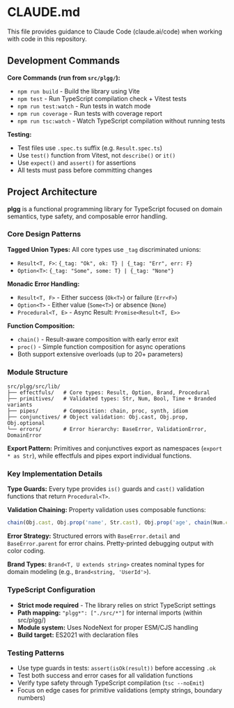 # CLAUDE.md

This file provides guidance to Claude Code (claude.ai/code) when working with code in this repository.

## Development Commands

**Core Commands (run from `src/plgg/`):**
- `npm run build` - Build the library using Vite
- `npm test` - Run TypeScript compilation check + Vitest tests  
- `npm run test:watch` - Run tests in watch mode
- `npm run coverage` - Run tests with coverage report
- `npm run tsc:watch` - Watch TypeScript compilation without running tests

**Testing:**
- Test files use `.spec.ts` suffix (e.g. `Result.spec.ts`)
- Use `test()` function from Vitest, not `describe()` or `it()`
- Use `expect()` and `assert()` for assertions
- All tests must pass before committing changes

## Project Architecture

**plgg** is a functional programming library for TypeScript focused on domain semantics, type safety, and composable error handling.

### Core Design Patterns

**Tagged Union Types:** All core types use `_tag` discriminated unions:
- `Result<T, F>`: `{_tag: "Ok", ok: T} | {_tag: "Err", err: F}`
- `Option<T>`: `{_tag: "Some", some: T} | {_tag: "None"}`

**Monadic Error Handling:**
- `Result<T, F>` - Either success (`Ok<T>`) or failure (`Err<F>`)
- `Option<T>` - Either value (`Some<T>`) or absence (`None`)
- `Procedural<T, E>` - Async Result: `Promise<Result<T, E>>`

**Function Composition:**
- `chain()` - Result-aware composition with early error exit
- `proc()` - Simple function composition for async operations
- Both support extensive overloads (up to 20+ parameters)

### Module Structure

```
src/plgg/src/lib/
├── effectfuls/   # Core types: Result, Option, Brand, Procedural
├── primitives/   # Validated types: Str, Num, Bool, Time + Branded variants
├── pipes/        # Composition: chain, proc, synth, idiom
├── conjunctives/ # Object validation: Obj.cast, Obj.prop, Obj.optional
└── errors/       # Error hierarchy: BaseError, ValidationError, DomainError
```

**Export Pattern:** Primitives and conjunctives export as namespaces (`export * as Str`), while effectfuls and pipes export individual functions.

### Key Implementation Details

**Type Guards:** Every type provides `is()` guards and `cast()` validation functions that return `Procedural<T>`.

**Validation Chaining:** Property validation uses composable functions:
```typescript
chain(Obj.cast, Obj.prop('name', Str.cast), Obj.prop('age', chain(Num.cast, Num.gt(0))))
```

**Error Strategy:** Structured errors with `BaseError.detail` and `BaseError.parent` for error chains. Pretty-printed debugging output with color coding.

**Brand Types:** `Brand<T, U extends string>` creates nominal types for domain modeling (e.g., `Brand<string, 'UserId'>`).

### TypeScript Configuration

- **Strict mode required** - The library relies on strict TypeScript settings
- **Path mapping:** `"plgg*": ["./src/*"]` for internal imports (within src/plgg/)
- **Module system:** Uses NodeNext for proper ESM/CJS handling
- **Build target:** ES2021 with declaration files

### Testing Patterns

- Use type guards in tests: `assert(isOk(result))` before accessing `.ok`
- Test both success and error cases for all validation functions
- Verify type safety through TypeScript compilation (`tsc --noEmit`)
- Focus on edge cases for primitive validations (empty strings, boundary numbers)